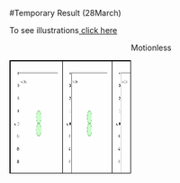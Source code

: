 #Temporary Result (28March)

To see illustrations<a href="https://docs.google.com/document/d/1sPUEbgdDKk0lN3tvGKjdI0X0MHleW4hW2XIJrxzFCg0/edit?usp=sharing" target="_blank"> click here</a>

<style>
table, th, td {
  border: 1px solid black;
  border-collapse: collapse;
}

table.center {
  margin-left: auto; 
  margin-right: auto;
}
</style>

<table class="center>
  <tr>
    <td>
        <img src="trans/000000.gif" alt="Observation video Ishikawa" style="width:216px;height:202px;">
        <p align="center"> Motionless</p>
    </td>
    <td>
        <img src="trans/100000.gif" alt="Observation video Ishikawa" style="width:216px;height:202px;">
        <p align="center"> X-axis Translation</p>
    </td>
    <td>
        <img src="trans/010000.gif" alt="Observation video Ishikawa" style="width:216px;height:202px;">
        <p align="center"> Y-axis Translation</p>
    </td>
    <td>
        <img src="trans/001000.gif" alt="Observation video Ishikawa" style="width:216px;height:202px;">
        <p align="center"> Z-axis Translation</p>
    </td>
    <td>
        <img src="trans/001000-pers.gif" alt="Observation video Ishikawa" style="width:216px;height:202px;">
        <p align="center"> X-axis Translation with perspective</p>
    </td>
  </tr>
  <tr>
    <td>1</td>
    <td>Motionless</td>
    <td><img src="img/000000.gif" alt="Observation video Ishikawa" style="width:200px;height:200px;"></td>
  </tr>
  <tr>
    <td>Centro comercial Moctezuma</td>
    <td>Francisco Chang</td>
    <td>Mexico</td>
  </tr>
</table>